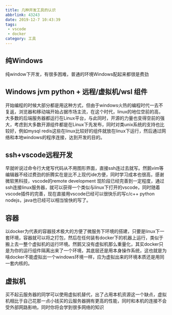 ```yaml
---
title: 几种开发工具的认识
abbrlink: 43243
date: 2019-12-7 10:43:39
tags: 
 - vscode
 - docker
category: 工具
---
```


## 纯Windows

纯window下开发，有很多困难，普通的环境Windows配起来都很是费劲

## Windows jvm python + 远程/虚拟机/wsl 组件

开始编程的时候大部分都是用这种方式，但由于windows火热的编程时代一去不复返，浏览器和移动端开始占据市场主流，在这个时代，linux的地位空前的高，大多数的后端服务器都运行在Linux平台，与此同时，开源的力量也变得空前的强大，考虑到大多数开源组件都是在Linux下先发布，同时对类unix系统的支持也比较好，例如mysql redis这些在linux比较好的组件就放在linux下运行，然后通过网络和本地windows的程序连接，达到开发的目的。

## ssh+vscode远程开发

早就听说过命令行大佬写代码从不用图形界面，直接ssh连过去就写。然鹅vim等编辑器不经过费劲的折腾实在是比不上现代ide方便，同时学习成本也很高，感谢微软黑科技，vscode的remote development 现阶段已经完善到一定程度，通过ssh连接linux服务器，就可以获得一个类似与linux下打开的vscode，同时随着vscode插件的完善，现在直接用vscode已经可以很快乐的写c/c++ python nodejs，java也已经可以相当愉快的写了。

## 容器

以docker为代表的容器技术极大的方便了微服务下环境的搭建，只要是linux下一套环境，容器就可以将之打包，然后在任何装有docker下的机器上运行，类似于搬上去一整个虚拟机的运行环境。然鹅又没有虚拟机那么重量化，其实docker只是为你的运行组件隔离出来了一个环境，其底层还是用本身操作系统，这也就是为啥docker不能虚拟出一个windows环境一样，应为虚拟出来的环境本质还是用同一套内核的。

## 虚拟机

买不起云服务器的同学可以使用虚拟机替代，出了占用本机资源这一个缺点，虚拟机相比于自己花那一点小钱买的云服务器拥有更高的性能，同时和本机的连接不会受外部网路影响，同时你将会学到很多网络的知识